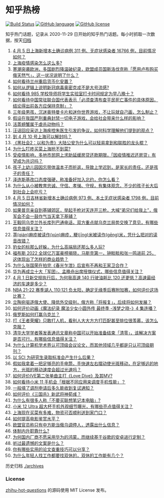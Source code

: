 # 知乎热榜
[![Build Status](https://github.com/ToWeLong/zhihu-hot-questions/workflows/CI/badge.svg)](https://github.com/ToWeLong/zhihu-hot-questions/actions)
[![GitHub language](https://img.shields.io/badge/language-golang-orange.svg)](https://golang.org/)
[![GitHub license](https://img.shields.io/github/license/ToWeLong/zhihu-hot-questions)](https://github.com/ToWeLong/zhihu-hot-questions/blob/main/LICENSE)

知乎热门话题，记录从 2020-11-29 日开始的知乎热门话题。每小时抓取一次数据，按天[归档](./archives)

<!-- BEGIN -->

1. [4 月 5 日上海新增本土确诊病例 311 例、无症状感染者 16766 例，目前情况如何？](https://www.zhihu.com/question/526254075)
1. [上海疫情感染怎么这么多?](https://www.zhihu.com/question/525740117)
1. [寒潮突袭欧洲，多国剧烈降温破纪录，欧盟成员国斯洛伐克称「愿用卢布购买俄天然气」，这一状况说明了什么？](https://www.zhihu.com/question/526083781)
1. [如何看待兰州重启货币化安置？](https://www.zhihu.com/question/526027279)
1. [如何从逻辑上说明新冠病毒奥密克戎不是大号流感?](https://www.zhihu.com/question/526155418)
1. [如何看待 985 学校导师将学生实验室打卡时间规定为早八晚十？](https://www.zhihu.com/question/525904834)
1. [如何看待中国常驻联合国代表表示「必须查清布查平民死亡事件的具体原因，结论得出前各方应保持克制」？](https://www.zhihu.com/question/526259801)
1. [三年级男孩，沉迷奥特曼卡片和迷你世界游戏，不让玩就自己画，怎么制止？](https://www.zhihu.com/question/519533253)
1. [假设在我国严刑重典封禁一切电子游戏，会给社会带来什么样的影响？](https://www.zhihu.com/question/280595857)
1. [活蒸螃蟹属于虐杀动物吗？](https://www.zhihu.com/question/20126279)
1. [汪诘回应采访上海疾控朱医生引发的争议，如何科学理解他们提到的观点？](https://www.zhihu.com/question/526027604)
1. [到 4 月 10 号上海可以解封吗？](https://www.zhihu.com/question/525648067)
1. [《黑社会2：以和为贵》大陆公安为什么可以轻易拿到和联胜的龙头棍？](https://www.zhihu.com/question/524574178)
1. [为什么叮咚买菜上海抢不到菜?](https://www.zhihu.com/question/525149229)
1. [受疫情影响，多地市民网上求助延缓房贷还款期限，「因疫情推迟还房贷」有望成为共识吗？](https://www.zhihu.com/question/526276106)
1. [孩子上幼儿园因忘带体温本子而折返，导致上学迟到，是家长的责任，还是孩子的责任？](https://www.zhihu.com/question/518186499)
1. [泽连斯基改口态度强硬，称准备好加入北约，你怎么看？](https://www.zhihu.com/question/526185277)
1. [为什么从小被教育忠诚、守信、孝悌、守规，有集体观念，不少的孩子长大后到社会上会吃亏？](https://www.zhihu.com/question/525413641)
1. [4 月 5 日吉林省新增本土确诊病例 973 例、本土无症状感染者 1798 例，目前情况如何？](https://www.zhihu.com/question/526260998)
1. [如果普京亲自到基辅郊区，举起手枪对天连开三枪，大喊“弟兄们给我上”，俄军会不会一鼓作气当天拿下基辅？](https://www.zhihu.com/question/524163786)
1. [王毅同乌克兰外长库列巴通电话，双方重点就乌克兰局势交换了意见，有哪些信息值得关注？](https://www.zhihu.com/question/526017375)
1. [荨(qián)麻疹被读作(xún)麻疹，粳(jīng)米被读作(gēng)米，凭什么把对的读音改错？](https://www.zhihu.com/question/525002535)
1. [豹女的标那么好躲，为什么高端局还那么多人玩?](https://www.zhihu.com/question/451881236)
1. [福布斯 2022 全球亿万富豪榜揭晓，马斯克第一，钟睒睒和张一鸣进前 25，这体现出了怎样的商业趋势？](https://www.zhihu.com/question/526191859)
1. [为什么张国荣在拍完《春光乍泄》后宣布不再和王家卫合作？](https://www.zhihu.com/question/41854199)
1. [华为再成立十大「军团」，孟晚舟出席授旗仪式，哪些信息值得关注？](https://www.zhihu.com/question/525967275)
1. [4 月 1 日新交规执行后，为何我高速 140 行驶油耗比 120 还更低？高速最经济的车速是多少？](https://www.zhihu.com/question/525908391)
1. [NBA 21-22 赛季湖人 110:121 负太阳，确定无缘季后赛附加赛，如何评价这场比赛？](https://www.zhihu.com/question/526269097)
1. [立陶宛驱逐俄大使、降低外交级别，俄方称「将报复」，后续将如何发展？](https://www.zhihu.com/question/526112558)
1. [如何评价动画《魔法纪录 魔法少女小圆外传 最终季 -浅梦之晓-》4 集连播？](https://www.zhihu.com/question/525827245)
1. [俄罗斯如何打赢乌克兰？](https://www.zhihu.com/question/526135793)
1. [打《王者荣耀》只敢打人机，看别人大大方方打匹配甚至排位很羡慕，该怎么克服？](https://www.zhihu.com/question/526230991)
1. [清华大学学者等发表通讯文章称中国可以开始准备结束「清零」，该解决方案是否可行，有哪些信息值得关注？](https://www.zhihu.com/question/526272273)
1. [为什么计算机学术界认可顶级会议论文，而其他领域几乎都是只认可顶级期刊？](https://www.zhihu.com/question/54142181)
1. [以 SCI 为研究生录取标准会产生什么后果？](https://www.zhihu.com/question/525554330)
1. [假如我拿着一把足够亮的手电筒，手快速左右摆动使光斑移动，在足够远的地方，光斑的移动速度会超过光速吗？](https://www.zhihu.com/question/432969992)
1. [如何评价IVE第二张单曲主打《Love Dive》及其MV?](https://www.zhihu.com/question/526153113)
1. [如何看待小米 11 手机会「根据不同应用来调度手机性能」？](https://www.zhihu.com/question/526094084)
1. [一般填了调剂申请后多久能收到复试通知？](https://www.zhihu.com/question/396000735)
1. [如何评价《三国杀》新武将神荀彧？](https://www.zhihu.com/question/525602919)
1. [为什么有很多人称「不要买联想笔记本电脑」?](https://www.zhihu.com/question/524894839)
1. [小米 12 Ultra 超大杯手机外观细节曝光，有哪些亮点值得关注？](https://www.zhihu.com/question/525636066)
1. [上海现在买菜有多难，物资可否顺利送到家门口？](https://www.zhihu.com/question/526111299)
1. [如何提高电影鉴赏水平？](https://www.zhihu.com/question/19868518)
1. [欧盟官员称只有中方能当俄乌调停人，透露出什么信息？](https://www.zhihu.com/question/520312652)
1. [体制内升职靠什么?](https://www.zhihu.com/question/461283909)
1. [为何国内厂商不愿采用华为的鸿蒙，而继续基于谷歌的安卓进行定制？](https://www.zhihu.com/question/524738486)
1. [听过最遗憾的文案是什么？](https://www.zhihu.com/question/524744505)
1. [你有哪些实用的论文查重技巧可以分享？](https://www.zhihu.com/question/525825111)
1. [为什么年轻人找工作都要找双休的，双休的工作能有几个？](https://www.zhihu.com/question/525911720)

<!-- END -->

历史归档 [./archives](./archives)


### License
[zhihu-hot-questions](https://github.com/towelong/zhihu-hot-questions) 的源码使用 MIT License 发布。